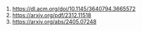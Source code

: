 1. https://dl.acm.org/doi/10.1145/3640794.3665572
2. https://arxiv.org/pdf/2312.11518
3. https://arxiv.org/abs/2405.07248
